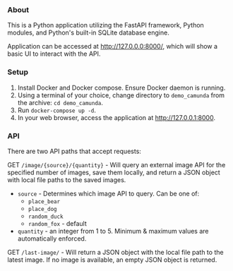 ### About

This is a Python application utilizing the FastAPI framework, Python
modules, and Python's built-in SQLite database engine.

Application can be accessed at http://127.0.0.0:8000/, which will show a
basic UI to interact with the API. 

### Setup

1. Install Docker and Docker compose. Ensure Docker daemon is running.
2. Using a terminal of your choice, change directory to `demo_camunda` from the archive:
   `cd demo_camunda`.
3. Run `docker-compose up -d`.
4. In your web browser, access the application at http://127.0.0.1:8000.

### API

There are two API paths that accept requests:

GET `/image/{source}/{quantity}` - Will query an external image API for the
specified number of images, save them locally, and return a JSON object
with local file paths to the saved images.
- `source` - Determines which image API to query. Can be one of:
  - `place_bear`
  - `place_dog`
  - `random_duck`
  - `random_fox` - default
- `quantity` - an integer from 1 to 5. Minimum & maximum values are 
automatically enforced.

GET `/last-image/` - Will return a JSON object with the local file path to
the latest image. If no image is available, an empty JSON object is
returned.
